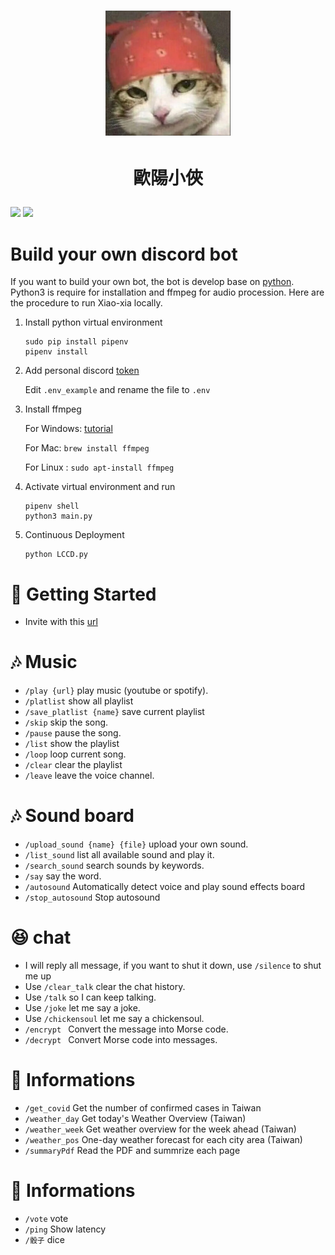 

# <p align="center"><img src="https://github.com/OuYangMinOa/Xiao-Xia/blob/main/icon.png" width = '200' height="200" ></img> </p>

# <p align="center">歐陽小俠</p>
![](https://img.shields.io/github/pipenv/locked/dependency-version/ncuphysics/hack_bot/py-cord)
![](https://img.shields.io/bower/l/mi)

# Build your own discord bot        

If you want to build your own bot, the bot is develop base on [python](https://www.python.org). Python3 is require for installation and ffmpeg for audio procession. Here are the procedure to run Xiao-xia locally.

1. Install python virtual environment
    ```shell
    sudo pip install pipenv
    pipenv install
    ```
2. Add personal discord [token](https://discord.com/developers/docs/topics/oauth2) 

	Edit  `.env_example` and rename the file to `.env`
    
3. Install ffmpeg

	For Windows: [tutorial](https://blog.gregzaal.com/how-to-install-ffmpeg-on-windows/)

	For Mac: `brew install ffmpeg`

    For Linux : `sudo apt-install ffmpeg`

4. Activate virtual environment and run
    ```shell
    pipenv shell
    python3 main.py
    ```
5. Continuous Deployment
    ```
    python LCCD.py
    ```

# :rocket: Getting Started

* Invite with this [url](https://discord.com/api/oauth2/authorize?client_id=851419786465771520&permissions=8&scope=bot%20applications.commands)

# :notes: Music

* `/play {url}`  play music (youtube or spotify).
* `/platlist` show all playlist
* `/save_platlist {name}` save current playlist
* `/skip`  skip the song.
* `/pause`  pause the song.
* `/list`  show the playlist
* `/loop`  loop current song.
* `/clear`   clear the playlist
* `/leave`  leave the voice channel.

# :notes: Sound board
* `/upload_sound {name} {file}`  upload your own sound.
* `/list_sound`  list all available sound and play it.
* `/search_sound`  search sounds by keywords.
* `/say`  say the word.
* `/autosound` Automatically detect voice and play sound effects board
* `/stop_autosound` Stop autosound

# :laughing: chat
* I will reply all message, if you want to shut it down, use `/silence` to shut me up
* Use `/clear_talk`  clear the chat history.
* Use `/talk` so I can keep talking.
* Use `/joke`  let me say a joke.
* Use `/chickensoul`  let me say a chickensoul.
* `/encrypt ` Convert the message into Morse code.
* `/decrypt ` Convert Morse code into messages.


# :bookmark_tabs: Informations
* `/get_covid` Get the number of confirmed cases in Taiwan
* `/weather_day` Get today's Weather Overview (Taiwan)
* `/weather_week` Get weather overview for the week ahead (Taiwan)
* `/weather_pos` One-day weather forecast for each city area (Taiwan)
* `/summaryPdf` Read the PDF and summrize each page

# :bookmark_tabs: Informations
* `/vote` vote
* `/ping` Show latency
* `/骰子` dice

